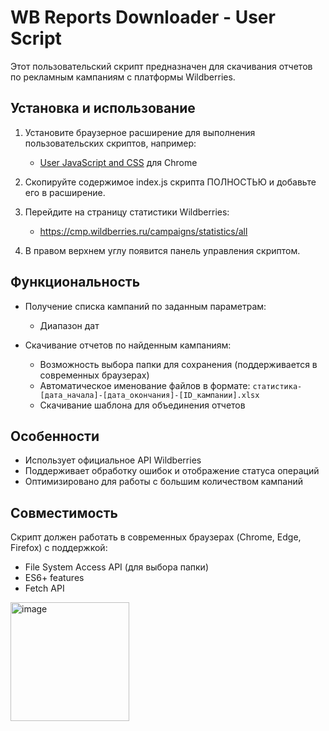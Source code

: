 # WB Reports Downloader - User Script

Этот пользовательский скрипт предназначен для скачивания отчетов по рекламным кампаниям с платформы Wildberries.

## Установка и использование

1. Установите браузерное расширение для выполнения пользовательских скриптов, например:
   - [User JavaScript and CSS](https://chrome.google.com/webstore/detail/user-javascript-and-css/nbhcbdghjpllgmfilhnhkllmkecfmpld) для Chrome

2. Скопируйте содержимое index.js скрипта ПОЛНОСТЬЮ и добавьте его в расширение.

3. Перейдите на страницу статистики Wildberries:
   - https://cmp.wildberries.ru/campaigns/statistics/all

4. В правом верхнем углу появится панель управления скриптом.

## Функциональность

- Получение списка кампаний по заданным параметрам:
  - Диапазон дат

- Скачивание отчетов по найденным кампаниям:
  - Возможность выбора папки для сохранения (поддерживается в современных браузерах)
  - Автоматическое именование файлов в формате: `статистика-[дата_начала]-[дата_окончания]-[ID_кампании].xlsx`
  - Скачивание шаблона для объединения отчетов

## Особенности

- Использует официальное API Wildberries
- Поддерживает обработку ошибок и отображение статуса операций
- Оптимизировано для работы с большим количеством кампаний

## Совместимость

Скрипт должен работать в современных браузерах (Chrome, Edge, Firefox) с поддержкой:
- File System Access API (для выбора папки)
- ES6+ features
- Fetch API


<img width="190" alt="image" src="https://github.com/user-attachments/assets/1a8412f5-f877-4cfd-a922-6af3fcbaede5" />

